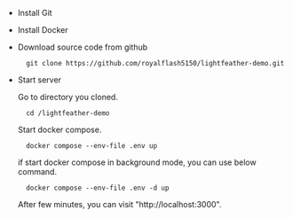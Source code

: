 - Install Git

- Install Docker

- Download source code from github

		git clone https://github.com/royalflash5150/lightfeather-demo.git
	
- Start server

	Go to directory you cloned.
	
		cd /lightfeather-demo
	
	Start docker compose.	
	
		docker compose --env-file .env up
	
	if start docker compose in background mode, you can use below command.
	
		docker compose --env-file .env -d up	


	After few minutes, you can visit "http://localhost:3000".
	
